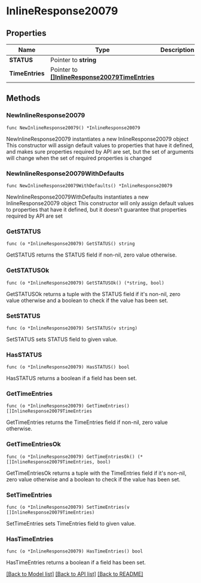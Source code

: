 # InlineResponse20079

## Properties

Name | Type | Description | Notes
------------ | ------------- | ------------- | -------------
**STATUS** | Pointer to **string** |  | [optional] 
**TimeEntries** | Pointer to [**[]InlineResponse20079TimeEntries**](InlineResponse20079TimeEntries.md) |  | [optional] 

## Methods

### NewInlineResponse20079

`func NewInlineResponse20079() *InlineResponse20079`

NewInlineResponse20079 instantiates a new InlineResponse20079 object
This constructor will assign default values to properties that have it defined,
and makes sure properties required by API are set, but the set of arguments
will change when the set of required properties is changed

### NewInlineResponse20079WithDefaults

`func NewInlineResponse20079WithDefaults() *InlineResponse20079`

NewInlineResponse20079WithDefaults instantiates a new InlineResponse20079 object
This constructor will only assign default values to properties that have it defined,
but it doesn't guarantee that properties required by API are set

### GetSTATUS

`func (o *InlineResponse20079) GetSTATUS() string`

GetSTATUS returns the STATUS field if non-nil, zero value otherwise.

### GetSTATUSOk

`func (o *InlineResponse20079) GetSTATUSOk() (*string, bool)`

GetSTATUSOk returns a tuple with the STATUS field if it's non-nil, zero value otherwise
and a boolean to check if the value has been set.

### SetSTATUS

`func (o *InlineResponse20079) SetSTATUS(v string)`

SetSTATUS sets STATUS field to given value.

### HasSTATUS

`func (o *InlineResponse20079) HasSTATUS() bool`

HasSTATUS returns a boolean if a field has been set.

### GetTimeEntries

`func (o *InlineResponse20079) GetTimeEntries() []InlineResponse20079TimeEntries`

GetTimeEntries returns the TimeEntries field if non-nil, zero value otherwise.

### GetTimeEntriesOk

`func (o *InlineResponse20079) GetTimeEntriesOk() (*[]InlineResponse20079TimeEntries, bool)`

GetTimeEntriesOk returns a tuple with the TimeEntries field if it's non-nil, zero value otherwise
and a boolean to check if the value has been set.

### SetTimeEntries

`func (o *InlineResponse20079) SetTimeEntries(v []InlineResponse20079TimeEntries)`

SetTimeEntries sets TimeEntries field to given value.

### HasTimeEntries

`func (o *InlineResponse20079) HasTimeEntries() bool`

HasTimeEntries returns a boolean if a field has been set.


[[Back to Model list]](../README.md#documentation-for-models) [[Back to API list]](../README.md#documentation-for-api-endpoints) [[Back to README]](../README.md)


